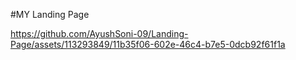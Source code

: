 #MY Landing Page


https://github.com/AyushSoni-09/Landing-Page/assets/113293849/11b35f06-602e-46c4-b7e5-0dcb92f61f1a

